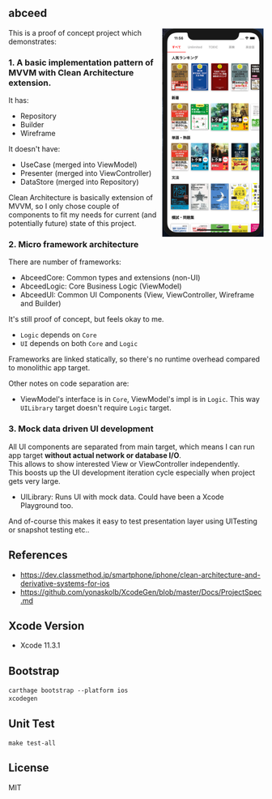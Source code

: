 abceed
---

<img src="https://raw.githubusercontent.com/toshi0383/assets/master/abceed/screenshot.png" width="200" align="right">

This is a proof of concept project which demonstrates:

### 1. A basic implementation pattern of MVVM with Clean Architecture extension.

It has:

- Repository
- Builder
- Wireframe

It doesn't have:

- UseCase   (merged into ViewModel)
- Presenter (merged into ViewController)
- DataStore (merged into Repository)

Clean Architecture is basically extension of MVVM, so I only chose couple of components to fit my needs for current (and potentially future) state of this project.

### 2. Micro framework architecture

There are number of frameworks:

- AbceedCore: Common types and extensions (non-UI)
- AbceedLogic: Core Business Logic (ViewModel)
- AbceedUI: Common UI Components (View, ViewController, Wireframe and Builder)

It's still proof of concept, but feels okay to me.

- `Logic` depends on `Core`
- `UI` depends on both `Core` and `Logic`

Frameworks are linked statically, so there's no runtime overhead compared to monolithic app target.

Other notes on code separation are:

- ViewModel's interface is in `Core`, ViewModel's impl is in `Logic`.
  This way `UILibrary` target doesn't require `Logic` target.

### 3. Mock data driven UI development

All UI components are separated from main target, which means I can run app target **without actual network or database I/O**.  
This allows to show interested View or ViewController independently.    
This boosts up the UI development iteration cycle especially when project gets very large.

- UILibrary: Runs UI with mock data. Could have been a Xcode Playground too.

And of-course this makes it easy to test presentation layer using UITesting or snapshot testing etc..

## References

- https://dev.classmethod.jp/smartphone/iphone/clean-architecture-and-derivative-systems-for-ios
- https://github.com/yonaskolb/XcodeGen/blob/master/Docs/ProjectSpec.md

## Xcode Version

- Xcode 11.3.1

## Bootstrap

```
carthage bootstrap --platform ios
xcodegen
```

## Unit Test

```
make test-all
```

## License

MIT
